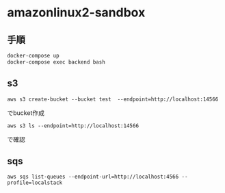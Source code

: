 # amazonlinux2-sandbox

## 手順

```sh
docker-compose up
docker-compose exec backend bash
```

## s3
```
aws s3 create-bucket --bucket test  --endpoint=http://localhost:14566
```

でbucket作成

```
aws s3 ls --endpoint=http://localhost:14566
```
で確認

## sqs
```
aws sqs list-queues --endpoint-url=http://localhost:4566 --profile=localstack
```